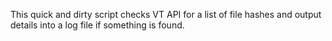 This quick and dirty script checks VT API for a list of file hashes and output details into a log file if something is found.
